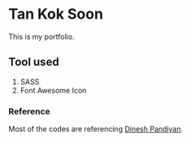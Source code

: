 # Tan Kok Soon

This is my portfolio.

## Tool used

1. SASS <br />
2. Font Awesome Icon

### Reference

Most of the codes are referencing [Dinesh Pandiyan](https://github.com/flexdinesh/flexdinesh.github.io/tree/dev).
